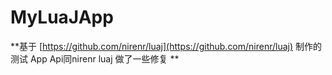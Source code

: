 # **MyLuaJApp**

**基于 [https://github.com/nirenr/luaj](https://github.com/nirenr/luaj) 制作的测试 App Api同nirenr luaj 做了一些修复 **